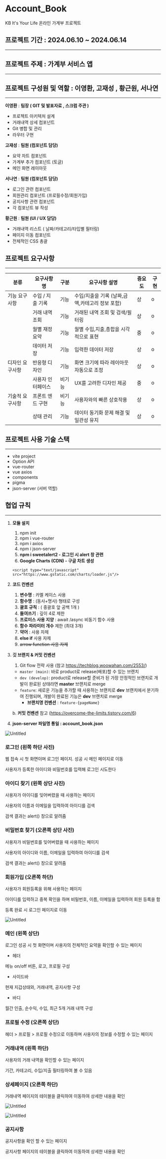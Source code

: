 # Account_Book
KB It's Your Life 온라인 가계부 프로젝트

## 프로젝트 기간 : 2024.06.10 ~ 2024.06.14
---
## 프로젝트 주제 : 가계부 서비스 앱
---
## 프로젝트 구성원 및 역할 :  이영환, 고재성 , 황근원, 서나연
---

**이영환** :  **팀장** **( GIT 및 발표자료 , 스크럼 주관 )**

- 프로젝트 아키텍처 설계
- 거래내역 상세 컴포넌트
- Git 병합 및 관리
- 라우터 구현

**고재성** : **팀원 (컴포넌트 담당)**

- 요약 차트 컴포넌트
- 가계부 추가 컴포넌트 (토글)
- 메인 화면 레이아웃

**서나연** :  **팀원 (컴포넌트 담당)**

- 로그인 관련 컴포넌트
- 회원관리 컴포넌트 (프로필수정/회원가입)
- 공지사항 관련 컴포넌트
- 각 컴포넌트 뷰 작성

**황근원** : **팀원 (UI / UX 담당)**

- 거래내역 리스트 ( 날짜/카테고리/타입별 필터링)
- 페이지 이동 컴포넌트
- 전체적인 CSS 총괄

## 프로젝트 요구사항

---

| 분류 | 요구사항 명 | 구분 | 요구사항 설명 | 중요도 | 구현  |
| --- | --- | --- | --- | --- | --- |
| 기능 요구사항  | 수입 / 지출 기록 | 기능 | 수입/지출을 기록 (날짜,금액,카테고리 정보 포함) | 상 | o |
|  | 거래 내역 조회 | 기능 | 거래된 내역 조회 및 검색/필터링 | 상 | o |
|  | 월별 재정 요약 | 기능 | 월별 수입,지출,총합을 시각적으로 표현 | 중 | o |
|  | 데이터 저장 | 기능 | 입력한 데이터  저장 | 상 | o |
| 디자인 요구사항 | 반응형 디자인 | 기능 | 화면 크기에 따라 레이아웃 자동으로 조정 | 상 | o |
|  | 사용자 인터페이스 | 비기능 | UX를 고려한 디자인 제공 | 중 | o |
| 기술적 요구사항 | 프론트 엔드 구현 | 비기능 | 사용자와의 빠른 상호작용 | 상 | o |
|  | 상태 관리 | 기능 | 데이터 동기화 문제 해결 및 일관성 유지 | 상 | o |

## 프로젝트 사용 기술 스택

---

- vite project
- Option API
- vue-router
- vue axios
- components
- pigma
- json-server (서버 역할)
## 협업 규칙

---

1. **모듈 설치** 
    1. npm init
    2. npm i vue-router
    3. npm i axios
    4. npm i json-server
    5. **npm i sweetalert2 - 로그인 시 alert 창 관련**
    6. **Google Charts (CDN) - 구글 차트 생성**
    
    `<script type="text/javascript" src="https://www.gstatic.com/charts/loader.js"/>`
    

1. **코드 컨벤션**
    1. **변수명** : 카멜 케이스 사용
    2. **함수명** : (동사+명사) 형태로 구성
    3. **괄호 규칙** : ( 중괄호 앞 공백 1개 )
    4. **들여쓰기** : 깊이 4로 제한
    5. **프로미스 사용 지양** : await /async 비동기 함수 사용
    6. **함수 파라미터 개수** 제한 (최대 3개)
    7. **약어** : 사용 자제
    8. **else if** 사용 자제
    9. ~~arrow function 사용 자제~~

1. **깃 브랜치 & 커밋 컨벤션**
    1. Git flow 전략 사용 (참고 https://techblog.woowahan.com/2553/) 
    - `master (main)`: 바로 product로 release(배포)할 수 있는 브랜치
    - `dev (develop)`: product로 release할 준비가 된 가장 안정적인 브랜치로 개발이 완료된 상태라면 **master** 브랜치로 merge
    - `feature`: 새로운 기능을 추가할 때 사용하는 브랜치로 **dev** 브랜치에서 분기하여 진행되며, 개발이 완료된 기능은 **dev** 브랜치로 merge
        - **브랜치명 컨벤션** : `feature-{pageName}`
    
     b.   **커밋 컨벤션** 참고 (https://overcome-the-limits.tistory.com/6)
    
2. **json-server 파일명 통일 : account_book.json**

![Untitled](https://prod-files-secure.s3.us-west-2.amazonaws.com/d262761c-6bdb-4ded-a06b-f0509b7e72f9/a94f64ff-d065-46f0-8515-2b3901040b71/Untitled.png)

### 로그인 (왼쪽 하단 사진)

웹 접속 시 첫 화면이며 로그인 페이지. 성공 시 메인 페이지로 이동

사용자가 등록한 아이디와 비밀번호를 입력해 로그인 시도한다

### 아이디 찾기 (왼쪽 상단 사진)

사용자가 아이디를 잊어버렸을 때 사용하는 페이지

사용자의 이름과 이메일을 입력하여 아이디를 검색

검색 결과는 alert() 창으로 알려줌

### 비밀번호 찾기 (오른쪽 상단 사진)

사용자가 비밀번호를 잊어버렸을 때 사용하는 페이지

사용자의 아이디와 이름, 이메일을 입력하여 아이디를 검색

검색 결과는 alert() 창으로 알려줌

### 회원가입 (오른쪽 하단)

사용자가 회원등록을 위해 사용하는 페이지

아이디를 입력하고 중복 확인을 하며 비밀번호, 이름, 이메일을 입력하여 회원 등록을 함

등록 완료 시 로그인 페이지로 이동

![Untitled](https://prod-files-secure.s3.us-west-2.amazonaws.com/d262761c-6bdb-4ded-a06b-f0509b7e72f9/7d5cda94-f04d-43e6-b7b1-c8a96a59ffba/Untitled.png)

### 메인 (왼쪽 상단)

로그인 성공 시 첫 화면이며 사용자의 전체적인 요약을 확인할 수 있는 페이지

- 헤더

메뉴 on/off 버튼, 로고, 프로필 구성

- 사이드바

현재 지갑상태와, 거래내역, 공지사항 구성

- 바디

월간 인출, 순수익, 수입, 최근 5개 거래 내역 구성

### 프로필 수정 (오른쪽 상단)

헤더 > 프로필 > 프로필 수정으로 이동하며 사용자의 정보를 수정할 수 있는 페이지

### 거래내역 (왼쪽 하단)

사용자의 거래 내역을 확인할 수 있는 페이지

기간, 카테고리, 수입/지출 필터링하여 볼 수 있음

### 상세페이지 (오른쪽 하단)

거래내역 페이지의 테이블을 클릭하여 이동하여 상세한 내용을 확인

![Untitled](https://prod-files-secure.s3.us-west-2.amazonaws.com/d262761c-6bdb-4ded-a06b-f0509b7e72f9/94a804f7-92db-4133-9aa1-7dc337f6aeed/Untitled.png)

![Untitled](https://prod-files-secure.s3.us-west-2.amazonaws.com/d262761c-6bdb-4ded-a06b-f0509b7e72f9/7afbbb6e-2a6e-4412-a595-b4e61ca0c61a/Untitled.png)

### 공지사항

공지사항을 확인 할 수 있는 페이지

공지사항 페이지의 테이블을 클릭하여 이동하여 상세한 내용을 확인
